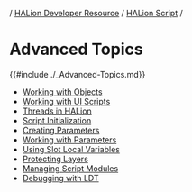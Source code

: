 / [HALion Developer Resource](../..//HALion-Developer-Resource.md) / [HALion Script](./HALion-Script.md) /

# Advanced Topics

{{#include ./_Advanced-Topics.md}}

- [Working with Objects](./Working-with-Objects.md)
- [Working with UI Scripts](./Working-with-UI-Scripts.md)
- [Threads in HALion](./Threads-in-HALion.md)
- [Script Initialization](./Script-Initialization.md)
- [Creating Parameters](./Creating-Parameters.md)
- [Working with Parameters](./Working-with-Parameters.md)
- [Using Slot Local Variables](./Using-Slot-Local-Variables.md)
- [Protecting Layers](./Protecting-Layers.md)
- [Managing Script Modules](./Managing-Script-Modules.md)
- [Debugging with LDT](./Debugging-with-LDT.md)